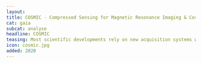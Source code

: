 ```yaml
---
layout:
title: COSMIC - Compressed Sensing for Magnetic Resonance Imaging & Cosmology
cat: gaia
subcat: analyse
headline: COSMIC
teasing: Most scientific developments rely on new acquisition systems which present improved resolution. In biomedical imaging, the advent of Magnetic Resonance Imaging (MRI) strongly impacted medicine and neuroscience while in astrophysics, gravitational waves have recently been discovered thanks to a new generation of instruments. In the COSMIC project, experts in MR and astrophysical image processing have joined their efforts to work on Compressed Sensing because (1)the image formation model (or forward modeling) is very similar, i.e. the data are collected in the Fourier (spatial frequency) domain, (2) the images are compressible in similar transform domains (e.g., wavelets), i.e. they can be well approximated by sparse decomposition in an appropriate transform domain, and (3) the same convex optimization algorithms can be deployed to perform nonlinear image reconstruction in both application fields.
icon: cosmic.jpg
added: 2020
---
```

